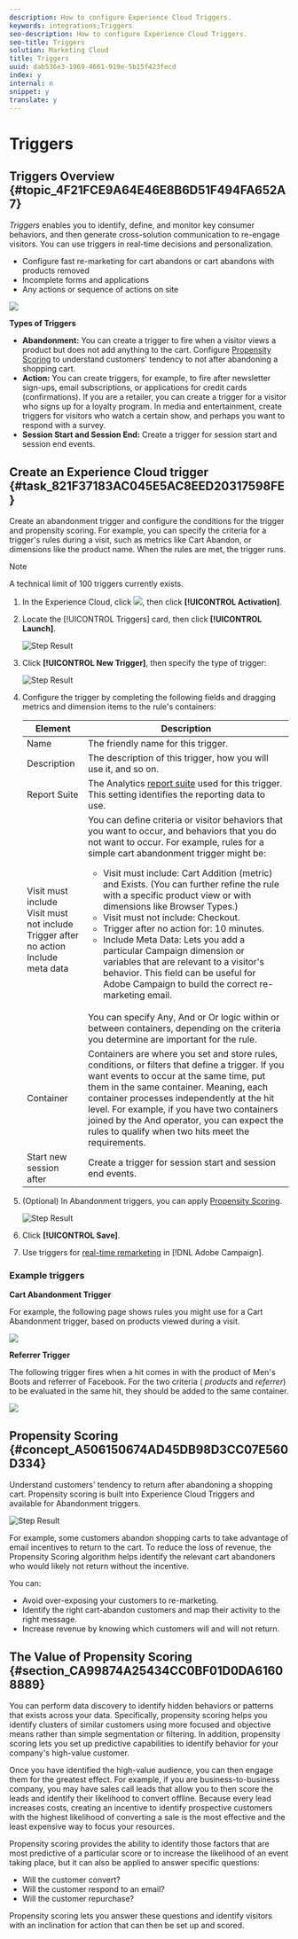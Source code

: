 ```yaml
---
description: How to configure Experience Cloud Triggers.
keywords: integrations;Triggers
seo-description: How to configure Experience Cloud Triggers.
seo-title: Triggers
solution: Marketing Cloud
title: Triggers
uuid: dab536e3-1969-4661-919e-5b15f423fecd
index: y
internal: n
snippet: y
translate: y
---
```


# Triggers

## Triggers Overview {#topic_4F21FCE9A64E46E8B6D51F494FA652A7}

*Triggers* enables you to identify, define, and monitor key consumer behaviors, and then generate cross-solution communication to re-engage visitors. You can use triggers in real-time decisions and personalization. 

* Configure fast re-marketing for cart abandons or cart abandons with products removed
* Incomplete forms and applications
* Any actions or sequence of actions on site

![](assets/trigger-abandonment-2.png) 

**Types of Triggers** 

* **Abandonment:** You can create a trigger to fire when a visitor views a product but does not add anything to the cart. Configure [Propensity Scoring](../activation/triggers.md#concept_A506150674AD45DB98D3CC07E560D334) to understand customers' tendency to not after abandoning a shopping cart.
* **Action:** You can create triggers, for example, to fire after newsletter sign-ups, email subscriptions, or applications for credit cards (confirmations). If you are a retailer, you can create a trigger for a visitor who signs up for a loyalty program. In media and entertainment, create triggers for visitors who watch a certain show, and perhaps you want to respond with a survey.
* **Session Start and Session End:** Create a trigger for session start and session end events.

## Create an Experience Cloud trigger {#task_821F37183AC045E5AC8EED20317598FE}

Create an abandonment trigger and configure the conditions for the trigger and propensity scoring. For example, you can specify the criteria for a trigger's rules during a visit, such as metrics like Cart Abandon, or dimensions like the product name. When the rules are met, the trigger runs.

<!-- t_create-trigger.xml -->

>[!NOTE]
>
>A technical limit of 100 triggers currently exists.

1. In the Experience Cloud, click  ![](assets/menu-icon.png), then click **[!UICONTROL Activation]**.
1. Locate the [!UICONTROL Triggers] card, then click **[!UICONTROL Launch]**.

   ![Step Result](assets/activation-triggers.png) 

1. Click **[!UICONTROL New Trigger]**, then specify the type of trigger:

   ![Step Result](assets/add-trigger.png) 

1.  Configure the trigger by completing the following fields and dragging metrics and dimension items to the rule's containers:

    | Element | Description |
    |--- |--- |
    |Name|The friendly name for this trigger.|
    |Description|The description of this trigger, how you will use it, and so on.|
    |Report Suite|The Analytics [report suite](https://marketing.adobe.com/resources/help/en_US/analytics/getting-started/report-suites.html) used for this trigger. This setting identifies the reporting data to use.|
    |Visit must include<br>Visit must not include<br>Trigger after no action<br>Include meta data|You can define criteria or visitor behaviors that you want to occur, and behaviors that you do not want to occur.  For example, rules for a simple cart abandonment trigger might be:<ul><li>Visit must include:  Cart Addition (metric) and  Exists. (You can further refine the rule with a specific product view or with dimensions like Browser Types.)</li><li>Visit must not include:  Checkout.</li><li>Trigger after no action for:  10 minutes.</li><li>Include Meta Data: Lets you add a particular Campaign dimension or variables that are relevant to a visitor's behavior. This field can be useful for Adobe Campaign to build the correct re-marketing email.</li></ul><br>You can specify  Any,  And or  Or logic within or between containers, depending on the criteria you determine are important for the rule.|
    |Container|Containers are where you set and store rules, conditions, or filters that define a trigger. If you want events to occur at the same time, put them in the same container. Meaning, each container processes independently at the hit level.  For example, if you have two containers joined by the  And operator, you can expect the rules to qualify when two hits meet the requirements.|
    |Start new session after|Create a trigger for session start and session end events.|

1. (Optional) In Abandonment triggers, you can apply [Propensity Scoring](../activation/triggers.md#concept_A506150674AD45DB98D3CC07E560D334).

   ![Step Result](assets/propensity-scoring.png) 
   
1. Click **[!UICONTROL Save]**.
1. Use triggers for [real-time remarketing](https://docs.campaign.adobe.com/doc/standard/en/EMA_Transactional_messaging_Marketing_Cloud_Triggers.html) in [!DNL Adobe Campaign].

### Example triggers

**Cart Abandonment Trigger** 

For example, the following page shows rules you might use for a Cart Abandonment trigger, based on products viewed during a visit. 

![](assets/abandonment-trigger.png) 

**Referrer Trigger** 

The following trigger fires when a hit comes in with the product of Men's Boots and referrer of Facebook. For the two criteria ( *products* and *referrer*) to be evaluated in the same hit, they should be added to the same container. 

![](assets/fb-boots-promo.png) 

## Propensity Scoring {#concept_A506150674AD45DB98D3CC07E560D334}

<!-- propensity-scoring.xml -->

Understand customers' tendency to return after abandoning a shopping cart. Propensity scoring is built into Experience Cloud Triggers and available for Abandonment triggers. 

![Step Result](assets/propensity-scoring.png) 

For example, some customers abandon shopping carts to take advantage of email incentives to return to the cart. To reduce the loss of revenue, the Propensity Scoring algorithm helps identify the relevant cart abandoners who would likely not return without the incentive. 

You can: 

* Avoid over-exposing your customers to re-marketing.
* Identify the right cart-abandon customers and map their activity to the right message.
* Increase revenue by knowing which customers will and will not return.

## The Value of Propensity Scoring {#section_CA99874A25434CC0BF01D0DA61608889}

You can perform data discovery to identify hidden behaviors or patterns that exists across your data. Specifically, propensity scoring helps you identify clusters of similar customers using more focused and objective means rather than simple segmentation or filtering. In addition, propensity scoring lets you set up predictive capabilities to identify behavior for your company's high-value customer. 

Once you have identified the high-value audience, you can then engage them for the greatest effect. For example, if you are business-to-business company, you may have sales call leads that allow you to then score the leads and identify their likelihood to convert offline. Because every lead increases costs, creating an incentive to identify prospective customers with the highest likelihood of converting a sale is the most effective and the least expensive way to focus your resources. 

Propensity scoring provides the ability to identify those factors that are most predictive of a particular score or to increase the likelihood of an event taking place, but it can also be applied to answer specific questions: 

* Will the customer convert?
* Will the customer respond to an email?
* Will the customer repurchase?

Propensity scoring lets you answer these questions and identify visitors with an inclination for action that can then be set up and scored. 
